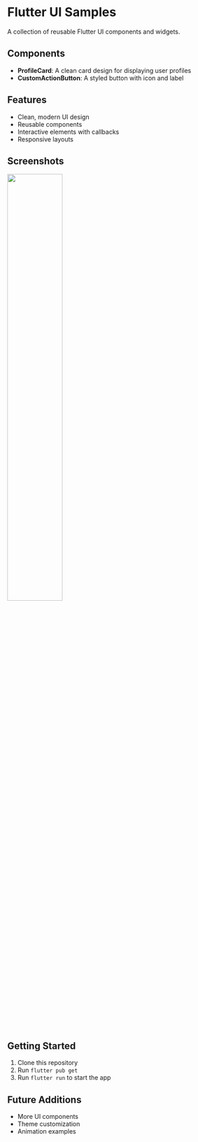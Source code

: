 # Flutter UI Samples

A collection of reusable Flutter UI components and widgets.

## Components

- **ProfileCard**: A clean card design for displaying user profiles
- **CustomActionButton**: A styled button with icon and label

## Features

- Clean, modern UI design
- Reusable components
- Interactive elements with callbacks
- Responsive layouts

## Screenshots

<image src= "https://github.com/Manar2040/flutter_ui_samples/blob/main/ScreenShots/1.png" width ="50%" height = "50%" />

## Getting Started

1. Clone this repository
2. Run `flutter pub get`
3. Run `flutter run` to start the app

## Future Additions

- More UI components
- Theme customization
- Animation examples
